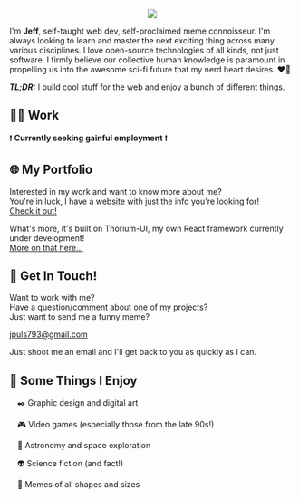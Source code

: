 <p align="center"><img src="https://nerdist.com/wp-content/uploads/2018/01/giphy-3.gif"/></p>


I'm **Jeff**, self-taught web dev, self-proclaimed meme connoisseur. I'm always looking to learn and master the next exciting thing across many various disciplines. I love open-source technologies of all kinds, not just software. I firmly believe our collective human knowledge is paramount in propelling us into the awesome sci-fi future that my nerd heart desires. ❤️🤖

***TL;DR:*** I build cool stuff for the web and enjoy a bunch of different things.

## :man_technologist: Work
❗ **Currently seeking gainful employment** ❗

## 🌐 My Portfolio
Interested in my work and want to know more about me?  
You're in luck, I have a website with just the info you're looking for!  
[Check it out!](https://jpuls.dev)

What's more, it's built on Thorium-UI, my own React framework currently under development!  
[More on that here...](https://github.com/j-puls/thorium-ui)

## 📧 Get In Touch!
Want to work with me?  
Have a question/comment about one of my projects?  
Just want to send me a funny meme?  

jpuls793@gmail.com

Just shoot me an email and I'll get back to you as quickly as I can.

## 💩 Some Things I Enjoy
<span> </span>✒️ Graphic design and digital art

<span> </span>🎮 Video games (especially those from the late 90s!)

<span> </span>🚀 Astronomy and space exploration

<span> </span>👽 Science fiction (and fact!)

<span> </span>🐸 Memes of all shapes and sizes
